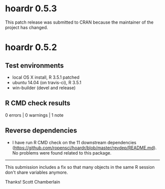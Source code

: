# hoardr 0.5.3

This patch release was submitted to CRAN because the maintainer of the project
has changed.

# hoardr 0.5.2

## Test environments

* local OS X install, R 3.5.1 patched
* ubuntu 14.04 (on travis-ci), R 3.5.1
* win-builder (devel and release)

## R CMD check results

0 errors | 0 warnings | 1 note

## Reverse dependencies

* I have run R CMD check on the 11 downstream dependencies
(<https://github.com/ropensci/hoardr/blob/master/revdep/README.md>).
No problems were found related to this package.

---

This submission includes a fix so that many objects in the same R session don't
share variables anymore.

Thanks!
Scott Chamberlain
